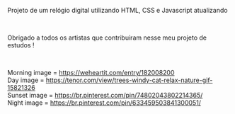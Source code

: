 <p>Projeto de um relógio digital utilizando HTML, CSS e Javascript atualizando</p></br>
<p>Obrigado a todos os artistas que contribuiram nesse meu projeto de estudos !</p></br>

Morning image = https://weheartit.com/entry/182008200</br>
Day image = https://tenor.com/view/trees-windy-cat-relax-nature-gif-15821326</br>
Sunset image = https://br.pinterest.com/pin/74802043802214365/</br>
Night image = https://br.pinterest.com/pin/633459503841300051/</br>


